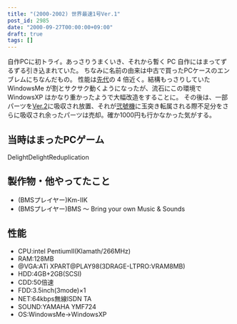 ```yaml
---
title: "(2000-2002) 世界最速1号Ver.1"
post_id: 2985
date: "2000-09-27T00:00:00+09:00"
draft: true
tags: []
---
```



自作PCに初トライ。あっさりうまくいき、それから暫く PC 自作にはまってずるずる引き込まれていた。 ちなみに名前の由来は中古で買ったPCケースのエンブレムにちなんだもの。 性能は[先代](https://danmaq.com/brezza5100cx)の 4 倍近く。結構もっさりしていた WindowsMe が割とサクサク動くようになったが、流石にこの環境で WindowsXP はかなり重かったようで大幅改造をすることに。  その後は、一部パーツを[Ver.2](https://danmaq.com/Homebuilt-2)に吸収され放置、それが[弐號機](https://danmaq.com/Homebuilt-3)に玉突き転属される際不足分をさらに吸収され余ったパーツは売却。確か1000円も行かなかった気がする。
## 当時はまったPCゲーム
DelightDelightReduplication
## 製作物・他やってたこと


  * (BMSプレイヤー)Km-IIK
  * (BMSプレイヤー)BMS ～ Bring your own Music & Sounds
## 性能

  * CPU:intel PentiumII(Klamath/266MHz)
  * RAM:128MB
  * @VGA:ATi XPART@PLAY98(3DRAGE-LTPRO:VRAM8MB)
  * HDD:4GB+2GB(SCSI)
  * CDD:50倍速
  * FDD:3.5inch(3mode)×1
  * NET:64kbps無線ISDN TA
  * SOUND:YAMAHA YMF724
  * OS:WindowsMe→WindowsXP
